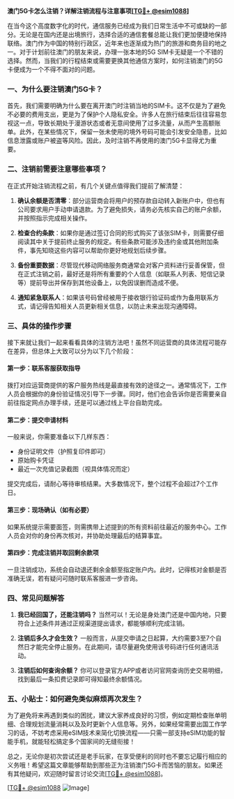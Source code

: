 **澳门5G卡怎么注销？详解注销流程与注意事项[[TG💪+ @esim1088](https://t.me/s/esim1088)]**

在当今这个高度数字化的时代，通信服务已经成为我们日常生活中不可或缺的一部分。无论是在国内还是出境旅行，选择合适的通信套餐总能让我们更加便捷地保持联络。澳门作为中国的特别行政区，近年来也逐渐成为热门的旅游和商务目的地之一。对于计划前往澳门的朋友来说，办理一张本地的5G SIM卡无疑是一个不错的选择。然而，当我们的行程结束或需要更换其他通信方案时，如何注销澳门的5G卡便成为一个不得不面对的问题。

### **一、为什么要注销澳门5G卡？**

首先，我们需要明确为什么要在离开澳门时注销当地的SIM卡。这不仅是为了避免不必要的费用支出，更是为了保护个人隐私安全。许多人在旅行结束后往往容易忽视这一点，导致长期处于漫游状态或者无意间使用了过多流量，从而产生高额账单。此外，在某些情况下，保留一张未使用的境外号码可能会引发安全隐患，比如信息泄露或账户被盗等风险。因此，及时注销不再使用的澳门5G卡显得尤为重要。

### **二、注销前需要注意哪些事项？**

在正式开始注销流程之前，有几个关键点值得我们提前了解清楚：

1. **确认余额是否清零**：部分运营商会将用户的预存款自动转入新账户中，但也有公司要求用户手动申请退款。为了避免损失，请务必先核实自己的账户余额，并按照指示完成相关操作。
   
2. **检查合约条款**：如果你是通过签订合同的形式购买了该张SIM卡，则需要仔细阅读其中关于提前终止服务的规定。有些条款可能涉及违约金或其他附加条件，事先知晓这些内容可以帮助你更好地规划后续步骤。

3. **备份重要数据**：尽管现代移动网络服务商通常会对客户资料进行妥善保管，但在正式注销之前，最好还是将所有重要的个人信息（如联系人列表、短信记录等）提前导出并保存到其他设备上，以免因误删而造成不便。

4. **通知紧急联系人**：如果该号码曾经被用于接收银行验证码或作为备用联系方式，请记得告知相关人员更新相关信息，以防止未来出现沟通障碍。

### **三、具体的操作步骤**

接下来就让我们一起来看看具体的注销方法吧！虽然不同运营商的具体流程可能存在差异，但总体上大致可以分为以下几个阶段：

#### **第一步：联系客服获取指导**
拨打对应运营商提供的客户服务热线是最直接有效的途径之一。通常情况下，工作人员会根据你的身份验证情况引导下一步骤。同时，他们也会告诉你是否需要亲自前往指定网点办理手续，还是可以通过线上平台自助完成。

#### **第二步：提交申请材料**
一般来说，你需要准备以下几样东西：
- 身份证明文件（护照复印件即可）
- 原始购卡凭证
- 最近一次充值记录截图（视具体情况而定）

提交完成后，请耐心等待审核结果。大多数情况下，整个过程不会超过7个工作日。

#### **第三步：现场确认（如有必要）**
如果系统提示需要面签，则需携带上述提到的所有资料前往最近的服务中心。工作人员会对你的身份再次核对，并协助处理最后的结算事宜。

#### **第四步：完成注销并取回剩余款项**
一旦注销成功，系统会自动退还剩余金额至指定账户内。此时，记得核对金额是否准确无误，若有疑问可随时联系客服进一步咨询。

### **四、常见问题解答**

1. **我已经回国了，还能注销吗？**
当然可以！无论是身处澳门还是中国内地，只要符合上述条件并通过正规渠道提出请求，都能够顺利完成注销。

2. **注销后多久才会生效？**
一般而言，从提交申请之日起算，大约需要3至7个自然日才能完全停止服务。在此期间，请尽量避免使用该号码进行任何通讯活动。

3. **注销后如何查询余额？**
你可以登录官方APP或者访问官网查询历史交易明细，找到最后一条扣费记录即可得知最终余额情况。

### **五、小贴士：如何避免类似麻烦再次发生？**

为了避免将来再遇到类似的困扰，建议大家养成良好的习惯，例如定期检查账单明细、合理规划流量消耗以及及时更新个人信息等。另外，如果经常需要出国工作学习的话，不妨考虑采用eSIM技术来简化切换流程——只需一部支持eSIM功能的智能手机，就能轻松搞定多个国家间的无缝衔接！

总之，无论你是初次尝试还是老手玩家，在享受便利的同时也不要忘记履行相应的义务哦！希望这篇文章能够帮助到那些正为注销澳门5G卡而苦恼的朋友。如果还有其他疑问，欢迎随时留言讨论交流[[TG💪+ @esim1088](https://t.me/s/esim1088)]。

[[TG💪+ @esim1088](https://t.me/s/esim1088) ![Image](https://i.postimg.cc/4NQfJmqS/Snipaste-2025-05-13-00-14-12.png)]
